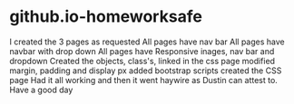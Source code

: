 # github.io-homeworksafe
I created the 3 pages as requested
All pages have nav bar
All pages have navbar with drop down
All pages have Responsive inages, nav bar and dropdown
Created the objects, class's,
linked in the css page
modified margin, padding and display px
added bootstrap scripts
created the CSS page 
Had it all working and then it went haywire as Dustin can attest to. 
Have a good day
